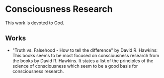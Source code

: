 # Consciousness Research

This work is devoted to God.

## Works

* "Truth vs. Falsehood - How to tell the difference" by David R. Hawkins: This books seems to be most focused on consciousness research from the books by David R. Hawkins. It states a list of the principles of the science of consciousness which seem to be a good basis for consciousness research.

